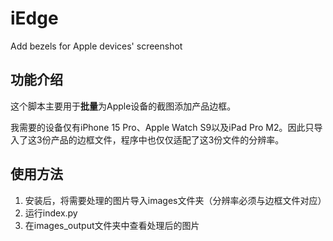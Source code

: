 # iEdge
Add bezels for Apple devices' screenshot

## 功能介绍

这个脚本主要用于**批量**为Apple设备的截图添加产品边框。

我需要的设备仅有iPhone 15 Pro、Apple Watch S9以及iPad Pro M2。因此只导入了这3份产品的边框文件，程序中也仅仅适配了这3份文件的分辨率。

## 使用方法

1. 安装后，将需要处理的图片导入images文件夹（分辨率必须与边框文件对应）
2. 运行index.py
3. 在images_output文件夹中查看处理后的图片
